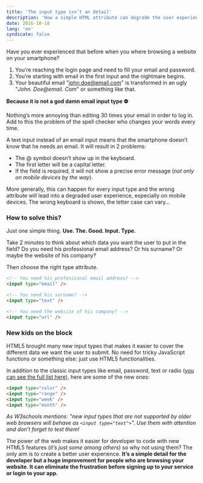 ```yaml
---
title: 'The input type isn’t an detail'
description: 'How a simple HTML attribute can degrade the user experience of your visitors.'
date: 2016-10-18
lang: 'en'
syndicate: false
---
```


Have you ever experienced that before when you where browsing a website on your smartphone?

1. You’re reaching the login page and need to fill your email and password.
2. You’re starting with email in the first input and the nightmare begins.
3. Your beautiful email "john.doe@email.com" is transformed in an ugly "_John. Doe@email. Com_" or something like that.

**Because it is not a god damn email input type ⛔️**

Nothing’s more annoying than editing 30 times your email in order to log in. Add to this the problem of the spell checker who changes your words every time.

A text input instead of an email input means that the smartphone doesn’t know that he needs an email. It will result in 2 problems:

- The @ symbol doesn’t show up in the keyboard.
- The first letter will be a capital letter.
- If the field is required, it will not show a precise error message (_not only on mobile devices by the way_).

More generally, this can happen for every input type and the wrong attribute will lead into a degraded user experience, especially on mobile devices. The wrong keyboard is shown, the letter case can vary…

### How to solve this?

Just one simple thing. **Use. The. Good. Input. Type.**

Take 2 minutes to think about which data you want the user to put in the field? Do you need his professional email address? Or his surname? Or maybe the website of his company?

Then choose the right type attribute.

```html
<!-- You need his professional email address? -->
<input type="email" />

<!-- You need his surname? -->
<input type="text" />

<!-- You need the website of his company? -->
<input type="url" />
```

### New kids on the block

HTML5 brought many new input types that makes it easier to cover the different data we want the user to submit. No need for tricky JavaScript functions or something else: just use HTML5 functionalities.

In addition to the classic input types like email, password, text or radio ([you can see the full list here](http://www.w3schools.com/html/html_form_input_types.asp)), here are some of the new ones:

```html
<input type="color" />
<input type="range" />
<input type="week" />
<input type="month" />
```

_As W3schools mentions: "new input types that are not supported by older web browsers will behave as `<input type="text">`". Use them with attention and don’t forget to test them!_

The power of the web makes it easier for developer to code with new HTML5 features (_it’s just some among others_) so why not using them? The only aim is to create a better user experience. **It’s a simple detail for the developer but a huge improvement for people who are browsing your website. It can eliminate the frustration before signing up to your service or login to your app.**
